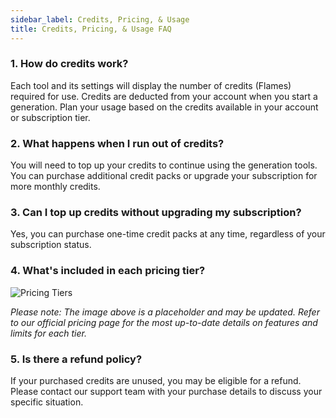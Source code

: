 ```yaml
---
sidebar_label: Credits, Pricing, & Usage
title: Credits, Pricing, & Usage FAQ
---
```


### 1. How do credits work?
Each tool and its settings will display the number of credits (Flames) required for use. Credits are deducted from your account when you start a generation. Plan your usage based on the credits available in your account or subscription tier.

### 2. What happens when I run out of credits?
You will need to top up your credits to continue using the generation tools. You can purchase additional credit packs or upgrade your subscription for more monthly credits.

### 3. Can I top up credits without upgrading my subscription?
Yes, you can purchase one-time credit packs at any time, regardless of your subscription status.

### 4. What's included in each pricing tier?

![Pricing Tiers](/img/pricing-tiers.png)

*Please note: The image above is a placeholder and may be updated. Refer to our official pricing page for the most up-to-date details on features and limits for each tier.*

### 5. Is there a refund policy?
If your purchased credits are unused, you may be eligible for a refund. Please contact our support team with your purchase details to discuss your specific situation. 